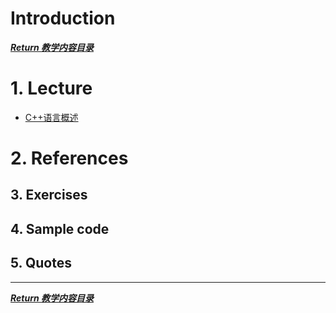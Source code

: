 Introduction
===

[***Return 教学内容目录***](../../README.md)

# 1. Lecture
- [C++语言概述](/Ch2-C%2B%2B%E8%AF%AD%E8%A8%80%E6%A6%82%E8%BF%B0/c%2B%2B2.pdf)

# 2. References

## 3. Exercises

## 4. Sample code


## 5. Quotes

---
[***Return 教学内容目录***](../../README.md)
